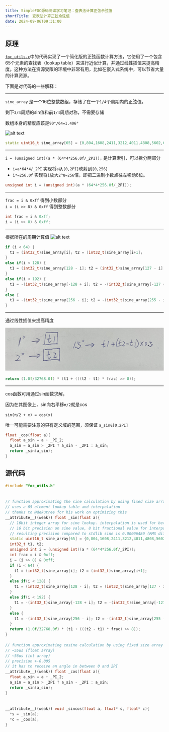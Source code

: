 ```yaml
---
title: SimpleFOC源码阅读学习笔记：查表法计算正弦余弦值
shortTitle: 查表法计算正弦余弦值
date: 2024-09-06T09:31:00
---
```


## 原理


[`foc_utils.c`](#源代码)中的代码实现了一个简化版的正弦函数计算方法，它使用了一个包含65个元素的查找表（lookup table）来进行近似计算，并通过线性插值来提高精度。这种方法在资源受限的环境中非常有用，比如在嵌入式系统中，可以节省大量的计算资源。

下面是对代码的一些解释：

---

`sine_array` 是一个16位整数数组，存储了在一个`1/4`个周期内的正弦值。  

剩下`3/4`周期的sin值和前`1/4`周期对称，不需要存储

数组本身的精度应该是`90°/64=1.406°`

![alt text](assets/images/image.png)
```cpp
static uint16_t sine_array[65] = {0,804,1608,2411,3212,4011,4808,5602,6393,7180,7962,8740,9512,10279,11039,11793,12540,13279,14010,14733,15447,16151,16846,17531,18205,18868,19520,20160,20788,21403,22006,22595,23170,23732,24279,24812,25330,25833,26320,26791,27246,27684,28106,28511,28899,29269,29622,29957,30274,30572,30853,31114,31357,31581,31786,31972,32138,32286,32413,32522,32610,32679,32729,32758,32768};
```

---
`i = (unsigned int)(a * (64*4*256.0f/_2PI));` 是计算索引，可以拆分两部分
- `i=a*64*4/_2PI` 实现将`a`从`[0,2PI]`映射到`[0,256]`
- `i*=256.0f` 实现将`i`放大`2^8=256`倍，即把二进制小数点往左移动8位。
```cpp
unsigned int i = (unsigned int)(a * (64*4*256.0f/_2PI));
```
---
`frac = i & 0xff` 得到小数部分  
`i = (i >> 8) & 0xff` 得到整数部分
```cpp
int frac = i & 0xff;
i = (i >> 8) & 0xff;
```

---

根据所在的周期计算值
![alt text](assets/images/image-1.png)
```cpp
if (i < 64) {
  t1 = (int32_t)sine_array[i]; t2 = (int32_t)sine_array[i+1];
}
else if(i < 128) {
  t1 = (int32_t)sine_array[128 - i]; t2 = (int32_t)sine_array[127 - i];
}
else if(i < 192) {
  t1 = -(int32_t)sine_array[-128 + i]; t2 = -(int32_t)sine_array[-127 + i];
}
else {
  t1 = -(int32_t)sine_array[256 - i]; t2 = -(int32_t)sine_array[255 - i];
}
```

---

通过线性插值来提高精度

![alt text](assets/images/image-2.png)

```cpp
return (1.0f/32768.0f) * (t1 + (((t2 - t1) * frac) >> 8));
```


---


cos函数可用通过sin函数求解，

因为在其图像上，sin向右平移`π/2`就是cos

`sin(π/2 + x) = cos(x)`

唯一可能需要注意的只有定义域的范围，须保证 `a_sin∈[0,2PI]`

```cpp
float _cos(float a){
  float a_sin = a + _PI_2;
  a_sin = a_sin > _2PI ? a_sin - _2PI : a_sin;
  return _sin(a_sin);
}
```


## 源代码

```cpp
#include "foc_utils.h"


// function approximating the sine calculation by using fixed size array
// uses a 65 element lookup table and interpolation
// thanks to @dekutree for his work on optimizing this
__attribute__((weak)) float _sin(float a){
  // 16bit integer array for sine lookup. interpolation is used for better precision
  // 16 bit precision on sine value, 8 bit fractional value for interpolation, 6bit LUT size
  // resulting precision compared to stdlib sine is 0.00006480 (RMS difference in range -PI,PI for 3217 steps)
  static uint16_t sine_array[65] = {0,804,1608,2411,3212,4011,4808,5602,6393,7180,7962,8740,9512,10279,11039,11793,12540,13279,14010,14733,15447,16151,16846,17531,18205,18868,19520,20160,20788,21403,22006,22595,23170,23732,24279,24812,25330,25833,26320,26791,27246,27684,28106,28511,28899,29269,29622,29957,30274,30572,30853,31114,31357,31581,31786,31972,32138,32286,32413,32522,32610,32679,32729,32758,32768};
  int32_t t1, t2;
  unsigned int i = (unsigned int)(a * (64*4*256.0f/_2PI));
  int frac = i & 0xff;
  i = (i >> 8) & 0xff;
  if (i < 64) {
    t1 = (int32_t)sine_array[i]; t2 = (int32_t)sine_array[i+1];
  }
  else if(i < 128) {
    t1 = (int32_t)sine_array[128 - i]; t2 = (int32_t)sine_array[127 - i];
  }
  else if(i < 192) {
    t1 = -(int32_t)sine_array[-128 + i]; t2 = -(int32_t)sine_array[-127 + i];
  }
  else {
    t1 = -(int32_t)sine_array[256 - i]; t2 = -(int32_t)sine_array[255 - i];
  }
  return (1.0f/32768.0f) * (t1 + (((t2 - t1) * frac) >> 8));
}

// function approximating cosine calculation by using fixed size array
// ~55us (float array)
// ~56us (int array)
// precision +-0.005
// it has to receive an angle in between 0 and 2PI
__attribute__((weak)) float _cos(float a){
  float a_sin = a + _PI_2;
  a_sin = a_sin > _2PI ? a_sin - _2PI : a_sin;
  return _sin(a_sin);
}


__attribute__((weak)) void _sincos(float a, float* s, float* c){
  *s = _sin(a);
  *c = _cos(a);
}
```
